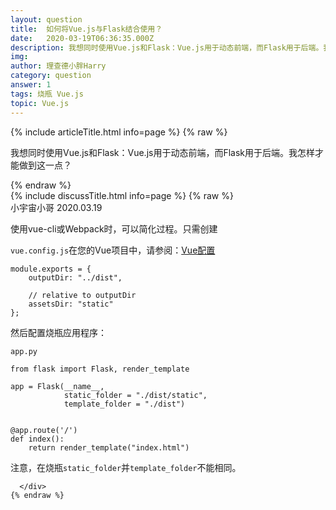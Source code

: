 ```yaml
---
layout: question
title:  如何将Vue.js与Flask结合使用？
date:   2020-03-19T06:36:35.000Z
description: 我想同时使用Vue.js和Flask：Vue.js用于动态前端，而Flask用于后端。我怎样才能做到这一点？...
img: 
author: 理查德小胖Harry
category: question
answer: 1
tags: 烧瓶 Vue.js
topic: Vue.js
---
```

<div class="article-root">
  <div class="article">
    {% include articleTitle.html info=page %}
    {% raw %}
    <div class="article-content"><p><font style="vertical-align: inherit;"><font style="vertical-align: inherit;">我想同时使用Vue.js和Flask：Vue.js用于动态前端，而Flask用于后端。</font><font style="vertical-align: inherit;">我怎样才能做到这一点？</font></font></p></div>
    {% endraw %}
  </div>

  <div class="discuss-wrapper">
    {% include discussTitle.html info=page %}
    {% raw %}
    <div class="discuss-item">
        <div class="discuss-parent">
          <div class="discuss-meta">
            <span class="discuss-user">小宇宙小哥</span>
            <span class="discuss-time">2020.03.19</span>
          </div>
          <div class="discuss-comment"><p><font style="vertical-align: inherit;"><font style="vertical-align: inherit;">使用vue-cli或Webpack时，可以简化过程。</font><font style="vertical-align: inherit;">只需创建</font></font></p>

<p><code>vue.config.js</code><font style="vertical-align: inherit;"><font style="vertical-align: inherit;">在您的Vue项目中，请参阅：</font></font><a href="https://cli.vuejs.org/config/#outputdir" rel="noreferrer"><font style="vertical-align: inherit;"><font style="vertical-align: inherit;">Vue配置</font></font></a></p>

<pre><code>module.exports = {<font></font>
    outputDir: "../dist",<font></font>
<font></font>
    // relative to outputDir<font></font>
    assetsDir: "static" <font></font>
};<font></font>
</code></pre>

<p><font style="vertical-align: inherit;"><font style="vertical-align: inherit;">然后配置烧瓶应用程序：</font></font></p>

<p><code>app.py</code></p>

<pre class="lang-py prettyprint-override"><code>from flask import Flask, render_template<font></font>
<font></font>
app = Flask(__name__,<font></font>
            static_folder = "./dist/static",<font></font>
            template_folder = "./dist")<font></font>
<font></font>
<font></font>
@app.route('/')<font></font>
def index():<font></font>
    return render_template("index.html")<font></font>
</code></pre>

<p><font style="vertical-align: inherit;"><font style="vertical-align: inherit;">注意，在烧瓶</font></font><code>static_folder</code><font style="vertical-align: inherit;"><font style="vertical-align: inherit;">并</font></font><code>template_folder</code><font style="vertical-align: inherit;"><font style="vertical-align: inherit;">不能相同。</font></font></p></div>
        </div>
        
      </div>
    {% endraw %}
  </div>
<div>
